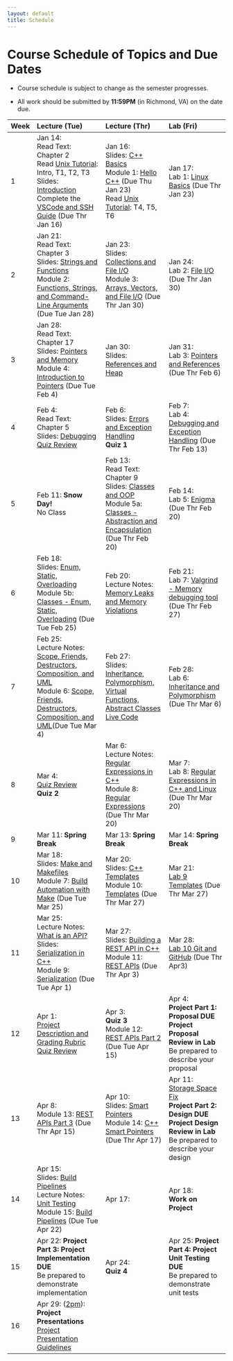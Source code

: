 ```yaml
---
layout: default
title: Schedule
---
```


# Course Schedule of Topics and Due Dates

* Course schedule is subject to change as the semester progresses. 

* All work should be submitted by **11:59PM** (in Richmond, VA) on the date due.

| Week | Lecture (Tue)                              | Lecture (Thr)                                 | Lab (Fri)                                        |
| :--- | :---                                       | :---                                          | :---                                             |
| 1    | Jan 14: <br />Read Text: Chapter 2<br />Read [Unix Tutorial](https://users.cs.duke.edu/~alvy/courses/unixtut/): Intro, T1, T2, T3<br />Slides: [Introduction](lectures/01-Introduction.pdf) <br /> Complete the [VSCode and SSH Guide](guides/vscode-ssh.md) (Due Thr Jan 16)            | Jan 16: <br /> Slides: [C++ Basics](lectures/02-Language-Basics.pdf)<br /> Module 1: [Hello C++](modules/module1.md) (Due Thu Jan 23) <br />Read [Unix Tutorial](https://users.cs.duke.edu/~alvy/courses/unixtut/): T4, T5, T6                                      | Jan 17: <br />Lab 1: [Linux Basics](lab/1) (Due Thr Jan 23)                 |
| 2    | Jan  21: <br />Read Text: Chapter 3<br /> Slides: [Strings and Functions](lectures/03-Strings-Functions.pdf) <br/>Module 2: [Functions, Strings, and Command-Line Arguments](modules/module2.md) (Due Tue Jan 28)   | Jan  23: <br /> Slides: [Collections and File I/O](lectures/04-Collections-FileIO.pdf) <br/>Module 3: [Arrays, Vectors, and File I/O](modules/module3.md) (Due Thr Jan 30)     | Jan  24:  <br /> Lab 2: [File I/O](lab/2) (Due Thr Jan 30)        |
| 3    | Jan 28: <br />Read Text: Chapter 17 <br />Slides: [Pointers and Memory](lectures/05-Memory-Pointers.pdf)  <br/>Module 4: [Introduction to Pointers](modules/module4.md) (Due Tue Feb 4)      | Jan 30: <br />Slides: [References and Heap](lectures/06-References-Heap.pdf)      | Jan 31: <br />Lab 3: [Pointers and References](lab/3) (Due Thr Feb 6)         |
| 4    | Feb 4: <br />Read Text: Chapter 5 <br />Slides: [Debugging](lectures/07-Debugging.pdf) <br />[Quiz Review](lectures/quiz1-review.md)     | Feb 6: <br />Slides: [Errors and Exception Handling](lectures/08-Error-Handling.pdf)<br />**Quiz 1**          | Feb 7: <br />Lab 4: [Debugging and Exception Handling](labs/lab4.md)  (Due Thr Feb 13)          |
| 5    | Feb 11: **Snow Day!**  <br /> No Class    | Feb 13: <br />Read Text: Chapter 9 <br />Slides: [Classes and OOP](lectures/09-Classes-OOP.pdf) <br /> Module 5a: [Classes - Abstraction and Encapsulation](modules/module5a.md) (Due Thr Feb 20)      | Feb 14:  <br />Lab 5: [Enigma](labs/lab5.md) (Due Thr Feb 20)         |
| 6    | Feb 18: <br />Slides: [Enum, Static, Overloading](lectures/10-Class-Members.pdf) <br /> Module 5b: [Classes - Enum, Static, Overloading](modules/module5b.md) (Due Tue Feb 25)    | Feb 20: <br /> Lecture Notes: [Memory Leaks and Memory Violations](lectures/14)       | Feb 21: <br />Lab 7: [Valgrind - Memory debugging tool](labs/lab7.md) (Due Thr Feb 27)          |
| 7    | Feb 25: <br />Lecture Notes: [Scope, Friends, Destructors, Composition, and UML](lectures/11)<br /> Module 6: [Scope, Friends, Destructors, Composition, and UML](https://classroom.github.com/a/KjkNZ4NZ)(Due Tue Mar 4)    | Feb 27: <br />Slides: [Inheritance, Polymorphism, Virtual Functions, Abstract Classes](lectures/12-Inheritance-Polymorphism.pdf) <br />[Live Code]() | Feb 28: <br />Lab 6: [Inheritance and Polymorphism](lab/6) (Due Thr Mar 6)         |
| 8    | Mar  4: <br />[Quiz Review](lectures/quiz2-review.md) <br /> **Quiz 2**    | Mar 6:  <br /> Lecture Notes: [Regular Expressions in C++](lecture/16) <br /> Module 8: [Regular Expressions](https://classroom.github.com/a/8y1nKcxe) (Due Thr Mar 20)       | Mar 7: <br /> Lab 8: [Regular Expressions in C++ and Linux](labs/lab8.md) (Due Thr Mar 20)          |
| 9    | Mar 11:  **Spring Break**   | Mar 13:  **Spring Break**     | Mar 14:   **Spring Break**        |
| 10   | Mar 18: <br />Slides: [Make and Makefiles](lectures/15-Make-Makefiles.pdf)  <br /> Module 7: [Build Automation with Make](modules/module7.md) (Due Tue Mar 25)    | Mar 20: <br /> Slides: [C++ Templates](lectures/18-Templates.pdf) <br /> Module 10: [Templates](modules/module10.md) (Due Thr Mar 27)      | Mar 21: <br />[Lab 9 Templates](labs/lab9.md) (Due Thr Mar 27)          |
| 11   | Mar 25: <br /> Lecture Notes: [What is an API?](lecture/20) <br />Slides: [Serialization in C++](lectures/17-Serialization.pdf) <br /> Module 9: [Serialization](modules/module9.md) (Due Tue Apr 1)      | Mar 27: <br /> Slides: [Building a REST API in C++](lectures/19-REST-APIs.pdf) <br /> Module 11: [REST APIs](modules/module11.md) (Due Thr Apr 3)          | Mar 28: <br />[Lab 10 Git and GitHub](labs/lab10.md) (Due Thr Apr3)          |
| 12   | Apr 1: <br />  [Project Description and Grading Rubric](project) <br /> [Quiz Review](lectures/quiz3-review.md)        | Apr 3:<br />**Quiz 3**  <br /> Module 12: [REST APIs Part 2](modules/module12.md) (Due Tue Apr 15)      | Apr 4:  <br />**Project Part 1: Proposal DUE** <br />**Project Proposal Review in Lab** <br />Be prepared to describe your proposal          |
| 13   | Apr 8: <br /> Module 13: [REST APIs Part 3](modules/module13.md) (Due Thr Apr 15)      | Apr 10: <br /> Slides: [Smart Pointers](lectures/22-Smart-Pointers.pdf) <br /> Module 14: [C++ Smart Pointers](modules/module14.md) (Due Thr Apr 17)      | Apr 11:   <br />[Storage Space Fix](/guides/storage) <br />**Project Part 2: Design DUE**  <br />**Project Design Review in Lab** <br />Be prepared to describe your design        |
| 14   | Apr 15: <br /> Slides: [Build Pipelines](lectures/23-Build-Pipelines.pdf) <br /> Lecture Notes: [Unit Testing](notes/UnitTesting.md) <br /> Module 15: [Build Pipelines](modules/module15.md) (Due Tue Apr 22)    | Apr 17:       | Apr 18:  <br /> **Work on Project**          |
| 15   | Apr 22: **Project Part 3: Project Implementation DUE** <br />Be prepared to demonstrate implementation     | Apr 24: <br />**Quiz 4**          | Apr 25: **Project Part 4: Project Unit Testing DUE** <br />Be prepared to demonstrate unit tests          |
| 16   | Apr 29: (<u>2pm</u>):<br /> **Project Presentations**  <br />[Project Presentation Guidelines](presentation.md)   |             |                        |










